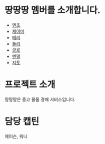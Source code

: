 # 땅땅땅 멤버를 소개합니다.

- [엔초](https://github.com/swonny/git-practice/blob/develop/encho.md)
- [제이미](https://github.com/swonny/git-practice/blob/develop/jamie.md)
- [메리](https://github.com/swonny/git-practice/blob/develop/merry.md)
- [둘리](https://github.com/swonny/git-practice/blob/develop/dooly.md)
- [글로](https://github.com/swonny/git-practice/blob/develop/glo.md)
- [멘델](https://github.com/swonny/git-practice/blob/develop/mendel.md)
- [지토](https://github.com/swonny/git-practice/blob/develop/zeeto.md)


# 프로젝트 소개

땅땅땅은 중고 물품 경매 서비스입니다.

# 담당 캡틴

제이슨, 워니
